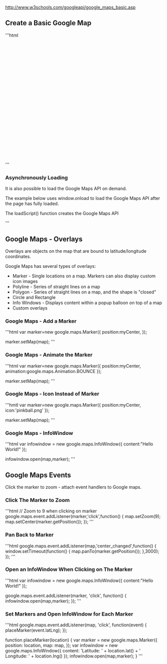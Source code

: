 
http://www.w3schools.com/googleapi/google_maps_basic.asp

## Create a Basic Google Map

'''html
<!DOCTYPE html>
<html>
<head>
<script src="http://maps.googleapis.com/maps/api/js"></script>
<script>
function initialize() {
  var mapProp = {
    center:new google.maps.LatLng(51.508742,-0.120850),
    zoom:5,
    mapTypeId:google.maps.MapTypeId.ROADMAP
  };
  var map=new google.maps.Map(document.getElementById("googleMap"),mapProp);
}
google.maps.event.addDomListener(window, 'load', initialize);
</script>
</head>

<body>
<div id="googleMap" style="width:500px;height:380px;"></div>
</body>

</html>
'''

### Asynchronously Loading

It is also possible to load the Google Maps API on demand.

The example below uses window.onload to load the Google Maps API after the page has fully loaded.

The loadScript() function creates the Google Maps API <script> tag. In addition, the callback=initialize parameter is added to the end of the URL to execute the initialize() function after the API is fully loaded:

'''html
function loadScript() {
  var script = document.createElement("script");
  script.src = "http://maps.googleapis.com/maps/api/js?callback=initialize";
  document.body.appendChild(script);
}

window.onload = loadScript;
'''

### Google API Key

Google allows your web site to call any Google API, many thousand times per day.

If you plan for heavier traffic, you should get a free API key from Google.

Go to https://console.developers.google.com to get a free key.

Google Maps expects to find the API key in the key parameter when loading an API:

'''html
<script src="http://maps.googleapis.com/maps/api/js?key=YOUR_KEY"></script>
'''

## Google Maps - Overlays

Overlays are objects on the map that are bound to latitude/longitude coordinates.

Google Maps has several types of overlays:

* Marker - Single locations on a map. Markers can also display custom icon images
* Polyline - Series of straight lines on a map
* Polygon - Series of straight lines on a map, and the shape is "closed"
* Circle and Rectangle
* Info Windows - Displays content within a popup balloon on top of a map
* Custom overlays

### Google Maps - Add a Marker

'''html
var marker=new google.maps.Marker({
  position:myCenter,
  });

marker.setMap(map);
'''

### Google Maps - Animate the Marker

'''html
var marker=new google.maps.Marker({
  position:myCenter,
  animation:google.maps.Animation.BOUNCE
  });

marker.setMap(map);
'''

### Google Maps - Icon Instead of Marker

'''hmtl
var marker=new google.maps.Marker({
  position:myCenter,
  icon:'pinkball.png'
  });

marker.setMap(map);
'''

### Google Maps - InfoWindow

'''html
var infowindow = new google.maps.InfoWindow({
  content:"Hello World!"
  });

infowindow.open(map,marker);
'''

## Google Maps Events

Click the marker to zoom - attach event handlers to Google maps.

### Click The Marker to Zoom

'''html
// Zoom to 9 when clicking on marker
google.maps.event.addListener(marker,'click',function() {
  map.setZoom(9);
  map.setCenter(marker.getPosition());
  });
'''

### Pan Back to Marker

'''html
google.maps.event.addListener(map,'center_changed',function() {
  window.setTimeout(function() {
    map.panTo(marker.getPosition());
  },3000);
});
'''

### Open an InfoWindow When Clicking on The Marker

'''html
var infowindow = new google.maps.InfoWindow({
  content:"Hello World!"
  });

google.maps.event.addListener(marker, 'click', function() {
  infowindow.open(map,marker);
  });
'''

### Set Markers and Open InfoWindow for Each Marker

'''html
google.maps.event.addListener(map, 'click', function(event) {
  placeMarker(event.latLng);
  });

function placeMarker(location) {
  var marker = new google.maps.Marker({
    position: location,
    map: map,
  });
  var infowindow = new google.maps.InfoWindow({
    content: 'Latitude: ' + location.lat() +
    '<br>Longitude: ' + location.lng()
  });
  infowindow.open(map,marker);
}
'''
